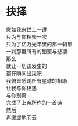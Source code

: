 # 抉择
假如我来世上一遭<br/>
只为与你相聚一次<br/>
只为了亿万光年里的那一刹那<br/>
一刹那里所有的甜蜜与悲凄<br/>
那么
<br/>
就让一切该发生的<br/>
都在瞬间出现吧<br/>
我俯首感谢所有星球的相助<br/>
让我与你相遇<br/>
与你别离<br/>
完成了上帝所作的一首诗<br/>
然后<br/>
再缓缓地老去<br/>
